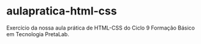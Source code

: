# aulapratica-html-css
Exercício da nossa aula prática de HTML-CSS  do Ciclo 9 Formação Básico em Tecnologia PretaLab.

